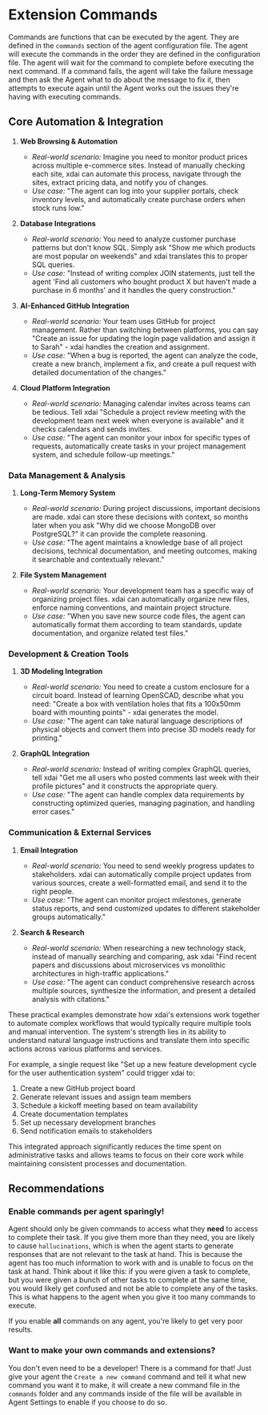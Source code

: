 # Extension Commands

Commands are functions that can be executed by the agent. They are defined in the `commands` section of the agent configuration file. The agent will execute the commands in the order they are defined in the configuration file. The agent will wait for the command to complete before executing the next command. If a command fails, the agent will take the failure message and then ask the Agent what to do about the message to fix it, then attempts to execute again until the Agent works out the issues they're having with executing commands.

## Core Automation & Integration

1. **Web Browsing & Automation**
   - *Real-world scenario:* Imagine you need to monitor product prices across multiple e-commerce sites. Instead of manually checking each site, xdai can automate this process, navigate through the sites, extract pricing data, and notify you of changes.
   - *Use case:* "The agent can log into your supplier portals, check inventory levels, and automatically create purchase orders when stock runs low."

2. **Database Integrations**
   - *Real-world scenario:* You need to analyze customer purchase patterns but don't know SQL. Simply ask "Show me which products are most popular on weekends" and xdai translates this to proper SQL queries.
   - *Use case:* "Instead of writing complex JOIN statements, just tell the agent 'Find all customers who bought product X but haven't made a purchase in 6 months' and it handles the query construction."

3. **AI-Enhanced GitHub Integration**
   - *Real-world scenario:* Your team uses GitHub for project management. Rather than switching between platforms, you can say "Create an issue for updating the login page validation and assign it to Sarah" - xdai handles the creation and assignment.
   - *Use case:* "When a bug is reported, the agent can analyze the code, create a new branch, implement a fix, and create a pull request with detailed documentation of the changes."

4. **Cloud Platform Integration**
   - *Real-world scenario:* Managing calendar invites across teams can be tedious. Tell xdai "Schedule a project review meeting with the development team next week when everyone is available" and it checks calendars and sends invites.
   - *Use case:* "The agent can monitor your inbox for specific types of requests, automatically create tasks in your project management system, and schedule follow-up meetings."

### Data Management & Analysis

1. **Long-Term Memory System**
   - *Real-world scenario:* During project discussions, important decisions are made. xdai can store these decisions with context, so months later when you ask "Why did we choose MongoDB over PostgreSQL?" it can provide the complete reasoning.
   - *Use case:* "The agent maintains a knowledge base of all project decisions, technical documentation, and meeting outcomes, making it searchable and contextually relevant."

2. **File System Management**
   - *Real-world scenario:* Your development team has a specific way of organizing project files. xdai can automatically organize new files, enforce naming conventions, and maintain project structure.
   - *Use case:* "When you save new source code files, the agent can automatically format them according to team standards, update documentation, and organize related test files."

### Development & Creation Tools

1. **3D Modeling Integration**
   - *Real-world scenario:* You need to create a custom enclosure for a circuit board. Instead of learning OpenSCAD, describe what you need: "Create a box with ventilation holes that fits a 100x50mm board with mounting points" - xdai generates the model.
   - *Use case:* "The agent can take natural language descriptions of physical objects and convert them into precise 3D models ready for printing."

2. **GraphQL Integration**
   - *Real-world scenario:* Instead of writing complex GraphQL queries, tell xdai "Get me all users who posted comments last week with their profile pictures" and it constructs the appropriate query.
   - *Use case:* "The agent can handle complex data requirements by constructing optimized queries, managing pagination, and handling error cases."

### Communication & External Services

1. **Email Integration**
   - *Real-world scenario:* You need to send weekly progress updates to stakeholders. xdai can automatically compile project updates from various sources, create a well-formatted email, and send it to the right people.
   - *Use case:* "The agent can monitor project milestones, generate status reports, and send customized updates to different stakeholder groups automatically."

2. **Search & Research**
   - *Real-world scenario:* When researching a new technology stack, instead of manually searching and comparing, ask xdai "Find recent papers and discussions about microservices vs monolithic architectures in high-traffic applications."
   - *Use case:* "The agent can conduct comprehensive research across multiple sources, synthesize the information, and present a detailed analysis with citations."

These practical examples demonstrate how xdai's extensions work together to automate complex workflows that would typically require multiple tools and manual intervention. The system's strength lies in its ability to understand natural language instructions and translate them into specific actions across various platforms and services.

For example, a single request like "Set up a new feature development cycle for the user authentication system" could trigger xdai to:

1. Create a new GitHub project board
2. Generate relevant issues and assign team members
3. Schedule a kickoff meeting based on team availability
4. Create documentation templates
5. Set up necessary development branches
6. Send notification emails to stakeholders

This integrated approach significantly reduces the time spent on administrative tasks and allows teams to focus on their core work while maintaining consistent processes and documentation.

## Recommendations

### Enable commands per agent sparingly!

Agent should only be given commands to access what they **need** to access to complete their task.  If you give them more than they need, you are likely to cause `hallucinations`, which is when the agent starts to generate responses that are not relevant to the task at hand.  This is because the agent has too much information to work with and is unable to focus on the task at hand.  Think about it like this: if you were given a task to complete, but you were given a bunch of other tasks to complete at the same time, you would likely get confused and not be able to complete any of the tasks.  This is what happens to the agent when you give it too many commands to execute.

If you enable **all** commands on any agent, you're likely to get very poor results.

### Want to make your own commands and extensions?

You don't even need to be a developer! There is a command for that! Just give your agent the `Create a new command` command and tell it what new command you want it to make, it will create a new command file in the `commands` folder and any commands inside of the file will be available in Agent Settings to enable if you choose to do so.
